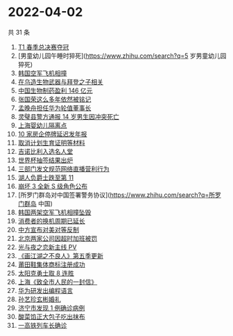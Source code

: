 # 2022-04-02

共 31 条

<!-- BEGIN ZHIHUSEARCH -->
<!-- 最后更新时间 Sat Apr 02 2022 21:18:00 GMT+0800 (China Standard Time) -->
1. [T1 春季总决赛夺冠](https://www.zhihu.com/search?q=t1)
1. [男童幼儿园午睡时猝死](https://www.zhihu.com/search?q=5 岁男童幼儿园猝死)
1. [韩国空军飞机相撞](https://www.zhihu.com/search?q=韩国空军飞机相撞)
1. [在乌造生物武器与拜登之子相关](https://www.zhihu.com/search?q=拜登之子)
1. [中国生物制药盈利 146 亿元](https://www.zhihu.com/search?q=中国生物制药)
1. [张国荣这么多年依然被铭记](https://www.zhihu.com/search?q=张国荣)
1. [孟晚舟担任华为轮值董事长](https://www.zhihu.com/search?q=孟晚舟)
1. [灵璧县警方通报 14 岁男生因冲突死亡](https://www.zhihu.com/search?q=灵璧渔沟中学事件)
1. [上海婴幼儿隔离点](https://www.zhihu.com/search?q=婴幼儿隔离点)
1. [10 家房企停牌延迟发年报](https://www.zhihu.com/search?q=房企停牌)
1. [取消计划生育证明等材料](https://www.zhihu.com/search?q=取消计划生育证明等材料)
1. [吉诺比利入选名人堂](https://www.zhihu.com/search?q=吉诺比利)
1. [世界杯抽签结果出炉](https://www.zhihu.com/search?q=世界杯抽签)
1. [三部门发文规范网络直播营利行为](https://www.zhihu.com/search?q=规范网络直播盈利)
1. [湖人负爵士跌至第 11](https://www.zhihu.com/search?q=湖人)
1. [崩坏 3 全新 S 级角色公布](https://www.zhihu.com/search?q=崩坏3)
1. [所罗门群岛对中国签署警务协议](https://www.zhihu.com/search?q=所罗门群岛 中国)
1. [韩国两架空军飞机相撞坠毁](https://www.zhihu.com/search?q=韩国空军飞机)
1. [消费者的换机周期已延长](https://www.zhihu.com/search?q=换机)
1. [中方宣布对美对等反制](https://www.zhihu.com/search?q=中方宣布对美对等反制)
1. [北京两家公司因超时加班被罚](https://www.zhihu.com/search?q=超时加班)
1. [光与夜之恋新主线 PV](https://www.zhihu.com/search?q=光与夜之恋)
1. [《画江湖之不良人》第五季更新](https://www.zhihu.com/search?q=画江湖之不良人)
1. [莆田鞋集体商标注册成功](https://www.zhihu.com/search?q=莆田鞋)
1. [太阳克勇士取 8 连胜](https://www.zhihu.com/search?q=菲尼克斯太阳)
1. [上海《致全市人民的一封信》](https://www.zhihu.com/search?q=致全市人民的一封信)
1. [华为研发出编程语言](https://www.zhihu.com/search?q=华为仓颉)
1. [孙艺珍玄彬婚礼](https://www.zhihu.com/search?q=玄彬结婚)
1. [济宁市发现 1 例确诊病例](https://www.zhihu.com/search?q=济宁确诊)
1. [酸菜馅正大包子吃出抹布](https://www.zhihu.com/search?q=正大包子)
1. [一高铁列车长确诊](https://www.zhihu.com/search?q=高铁列车长确诊)
<!-- END ZHIHUSEARCH -->
